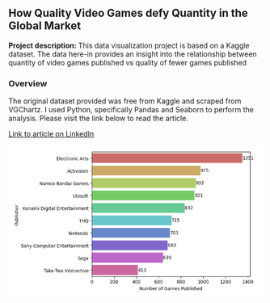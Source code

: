 ## How Quality Video Games defy Quantity in the Global Market

**Project description:** This data visualization project is based on a Kaggle dataset. The data here-in provides an insight into the relationship between quantity of video games published vs quality of fewer games published

### Overview
The original dataset provided was free from Kaggle and scraped from VGChartz. I used Python, specifically Pandas and Seaborn to perform the analysis. Please visit the link below to read the article.


[Link to article on LinkedIn](https://www.linkedin.com/pulse/numbers-game-how-quality-video-games-defy-quantity-sayed-ally)

<img src="images/vgs.png?raw=true" width="550" height="300"/>
